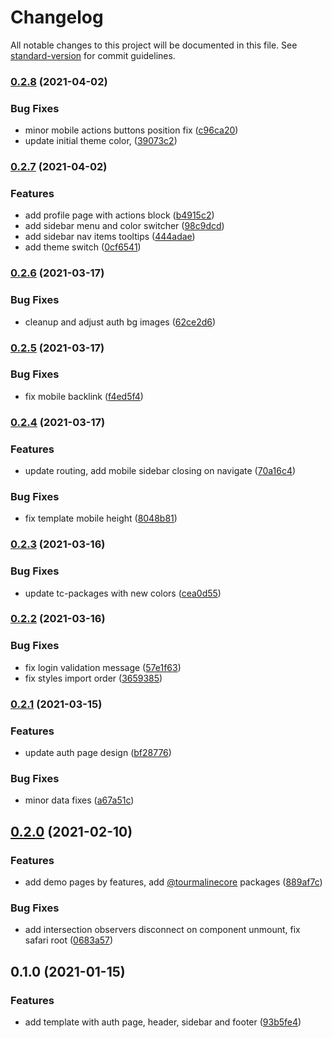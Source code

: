 # Changelog

All notable changes to this project will be documented in this file. See [standard-version](https://github.com/conventional-changelog/standard-version) for commit guidelines.

### [0.2.8](https://github.com/TourmalineCore/React-Admin-Template/compare/v0.2.7...v0.2.8) (2021-04-02)


### Bug Fixes

* minor mobile actions buttons position fix ([c96ca20](https://github.com/TourmalineCore/React-Admin-Template/commit/c96ca206deb11f7eb567148f1c1e87f1c21c10fc))
* update initial theme color, ([39073c2](https://github.com/TourmalineCore/React-Admin-Template/commit/39073c23599b98c633b9d86b44d114ed6ab2305d))

### [0.2.7](https://github.com/TourmalineCore/React-Admin-Template/compare/v0.2.6...v0.2.7) (2021-04-02)


### Features

* add profile page with actions block ([b4915c2](https://github.com/TourmalineCore/React-Admin-Template/commit/b4915c29942853d65785ce4c41cf625ecdfdd314))
* add sidebar menu and color switcher ([98c9dcd](https://github.com/TourmalineCore/React-Admin-Template/commit/98c9dcdd9cabf9e206bef2b8e7b36fe585d2aee7))
* add sidebar nav items tooltips ([444adae](https://github.com/TourmalineCore/React-Admin-Template/commit/444adae6f2d02d0a7fcaf982f7198424ee30f33a))
* add theme switch ([0cf6541](https://github.com/TourmalineCore/React-Admin-Template/commit/0cf6541b7caf5b8623162e692dddf0eb7c33c152))

### [0.2.6](https://github.com/TourmalineCore/React-Admin-Template/compare/v0.2.5...v0.2.6) (2021-03-17)


### Bug Fixes

* cleanup and adjust auth bg images ([62ce2d6](https://github.com/TourmalineCore/React-Admin-Template/commit/62ce2d6459755080da1413b7e0764dcc62df7281))

### [0.2.5](https://github.com/TourmalineCore/React-Admin-Template/compare/v0.2.4...v0.2.5) (2021-03-17)


### Bug Fixes

* fix mobile backlink ([f4ed5f4](https://github.com/TourmalineCore/React-Admin-Template/commit/f4ed5f46120ea45c5968df8e73da5f645931a75d))

### [0.2.4](https://github.com/TourmalineCore/React-Admin-Template/compare/v0.2.3...v0.2.4) (2021-03-17)


### Features

* update routing, add mobile sidebar closing on navigate ([70a16c4](https://github.com/TourmalineCore/React-Admin-Template/commit/70a16c4c0a3c36fef441bfc7322cde68c152bc95))


### Bug Fixes

* fix template mobile height ([8048b81](https://github.com/TourmalineCore/React-Admin-Template/commit/8048b81c52b534f8769e064f2eaa036f26d3c5f1))

### [0.2.3](https://github.com/TourmalineCore/React-Admin-Template/compare/v0.2.2...v0.2.3) (2021-03-16)


### Bug Fixes

* update tc-packages with new colors ([cea0d55](https://github.com/TourmalineCore/React-Admin-Template/commit/cea0d55950b0e83f6f71ef26ad17fc17ce2d798f))

### [0.2.2](https://github.com/TourmalineCore/React-Admin-Template/compare/v0.2.1...v0.2.2) (2021-03-16)


### Bug Fixes

* fix login validation message ([57e1f63](https://github.com/TourmalineCore/React-Admin-Template/commit/57e1f638261e7cddd41d7c6180a8a05b9a9d3098))
* fix styles import order ([3659385](https://github.com/TourmalineCore/React-Admin-Template/commit/3659385a57f7e48d09f94e8f80fab24ffcca1169))

### [0.2.1](https://github.com/TourmalineCore/React-Admin-Template/compare/v0.2.0...v0.2.1) (2021-03-15)


### Features

* update auth page design ([bf28776](https://github.com/TourmalineCore/React-Admin-Template/commit/bf28776da362f1e956287f3e90785bd47a1595f0))


### Bug Fixes

* minor data fixes ([a67a51c](https://github.com/TourmalineCore/React-Admin-Template/commit/a67a51c865f38ac985d9ab762529cbef2f43f96e))

## [0.2.0](https://github.com/TourmalineCore/React-Admin-Template/compare/v0.1.0...v0.2.0) (2021-02-10)


### Features

* add demo pages by features, add [@tourmalinecore](https://github.com/tourmalinecore) packages ([889af7c](https://github.com/TourmalineCore/React-Admin-Template/commit/889af7c1ac49810e64631f8443e86627791c8098))


### Bug Fixes

* add intersection observers disconnect on component unmount, fix safari root ([0683a57](https://github.com/TourmalineCore/React-Admin-Template/commit/0683a57f86d2ce86ce27e39281612b02561d3ddd))

## 0.1.0 (2021-01-15)


### Features

* add template with auth page, header, sidebar and footer ([93b5fe4](https://github.com/TourmalineCore/React-Admin-Template/commit/93b5fe42a91762d26bf138bd39746283d767e0c1))
